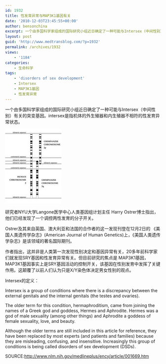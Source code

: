 ```yaml
---
id: 1932
title: 性发育异常与MAP3K1基因有关
date: '2010-12-03T23:45:55+00:00'
author: bensonchina
excerpt: 一个由多国科学家组成的国际研究小组近日确定了一种可能与Intersex（中间性别）有关的突变基因。intersex是指机体的外生殖器和内生殖器不相符的性发育异常状态。
layout: post
guid: 'http://www.medtransblog.com/?p=1932'
permalink: /archives/1932
views:
    - '1184'
categories:
    - 生命科学
tags:
    - 'disorders of sex development'
    - Intersex
    - MAP3K1基因
    - 性发育异常
---
```


一个由多国科学家组成的国际研究小组近日确定了一种可能与Intersex（中间性别）有关的突变基因。intersex是指机体的外生殖器和内生殖器不相符的性发育异常状态。

![](/assets/uploads/2010/12/4119877593_e162401713_m.jpg)

研究者NYU大学Langone医学中心人类基因组计划主任 Harry Ostrer博士指出，他们已经发现了一个调控两性发育的分子开关。

Ostrer及其来自英国、澳大利亚和法国的合作者的这一发现刊登在12月2日的 《美国人类遗传学杂志》(American Journal of Human Genetics)上，《美国人类遗传学杂志》是该领域的著名国际期刊。

作者指出，这并非是人类第一次发现性别决定和基因异常有关，20多年前科学家们就发现SRY基因和性发育异常有关。但目前研究的焦点是 MAP3K1基因， MAP3K1基因事实上是SRY基因活动的控制开关，该基因在性别发育中发挥了关键作用。这颠覆了以前人们认为只是X/Y染色体决定男女性别的观点。

Intersex的定义：

Intersex is a group of conditions where there is a discrepancy between the external genitals and the internal genitals (the testes and ovaries).

The older term for this condition, hermaphroditism, came from joining the names of a Greek god and goddess, Hermes and Aphrodite. Hermes was a god of male sexuality (among other things) and Aphrodite a goddess of female sexuality, love, and beauty.

Although the older terms are still included in this article for reference, they have been replaced by most experts (and patients and families) because they are misleading, confusing, and insensitive. Increasingly this group of conditions is being called disorders of sex development (DSDs).

SOURCE:http://www.nlm.nih.gov/medlineplus/ency/article/001669.htm
